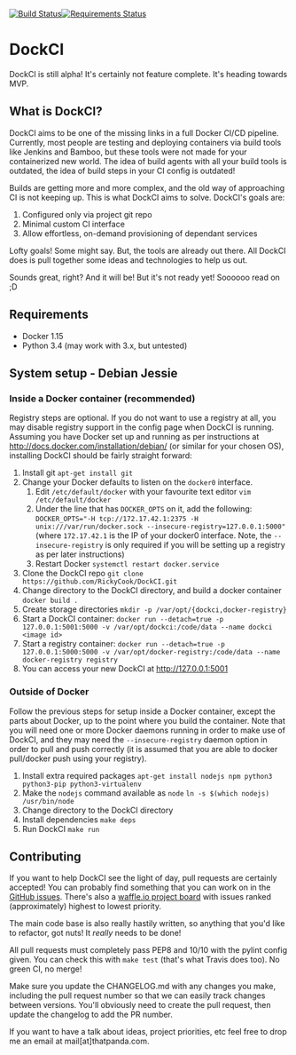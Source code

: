 [![Build Status](https://travis-ci.org/RickyCook/DockCI.svg)](https://travis-ci.org/RickyCook/DockCI)[![Requirements Status](https://requires.io/github/RickyCook/DockCI/requirements.svg?branch=master)](https://requires.io/github/RickyCook/DockCI/requirements/?branch=master)

# DockCI
DockCI is still alpha! It's certainly not feature complete.  It's heading towards MVP.

## What is DockCI?
DockCI aims to be one of the missing links in a full Docker CI/CD pipeline.
Currently, most people are testing and deploying containers via build tools
like Jenkins and Bamboo, but these tools were not made for your containerized
new world. The idea of build agents with all your build tools is outdated, the
idea of build steps in your CI config is outdated!

Builds are getting more and more complex, and the old way of approaching CI is
not keeping up. This is what DockCI aims to solve. DockCI's goals are:

1. Configured only via project git repo
1. Minimal custom CI interface
1. Allow effortless, on-demand provisioning of dependant services

Lofty goals! Some might say. But, the tools are already out there. All DockCI
does is pull together some ideas and technologies to help us out.

Sounds great, right? And it will be! But it's not ready yet! Soooooo read on ;D

## Requirements
 - Docker 1.15
 - Python 3.4 (may work with 3.x, but untested)

## System setup - Debian Jessie

### Inside a Docker container (recommended)

Registry steps are optional. If you do not want to use a registry at all, you
may disable registry support in the config page when DockCI is running.
Assuming you have Docker set up and running as per instructions at
http://docs.docker.com/installation/debian/ (or similar for your chosen OS),
installing DockCI should be fairly straight forward:

1. Install git `apt-get install git`
1. Change your Docker defaults to listen on the `docker0` interface.
   1. Edit `/etc/default/docker` with your favourite text editor
      `vim /etc/default/docker`
   1. Under the line that has `DOCKER_OPTS` on it, add the following:
      `DOCKER_OPTS="-H tcp://172.17.42.1:2375 -H unix:///var/run/docker.sock --insecure-registry=127.0.0.1:5000"`
      (where `172.17.42.1` is the IP of your docker0 interface. Note, the
      `--insecure-registry` is only required if you will be setting up a
      registry as per later instructions)
   1. Restart Docker `systemctl restart docker.service`
1. Clone the DockCI repo `git clone https://github.com/RickyCook/DockCI.git`
1. Change directory to the DockCI directory, and build a docker container
   `docker build .`
1. Create storage directories `mkdir -p /var/opt/{dockci,docker-registry}`
1. Start a DockCI container: `docker run --detach=true -p 127.0.0.1:5001:5000 -v /var/opt/dockci:/code/data --name dockci <image id>`
1. Start a registry container: `docker run --detach=true -p 127.0.0.1:5000:5000 -v /var/opt/docker-registry:/code/data --name docker-registry registry`
1. You can access your new DockCI at http://127.0.0.1:5001

### Outside of Docker

Follow the previous steps for setup inside a Docker container, except the parts
about Docker, up to the point where you build the container. Note that you will
need one or more Docker daemons running in order to make use of DockCI, and
they may need the `--insecure-registry` daemon option in order to pull and push
correctly (it is assumed that you are able to docker pull/docker push using
your registry).

1. Install extra required packages `apt-get install nodejs npm python3 python3-pip python3-virtualenv`
1. Make the `nodejs` command available as `node` `ln -s $(which nodejs) /usr/bin/node`
1. Change directory to the DockCI directory
1. Install dependencies `make deps`
1. Run DockCI `make run`

## Contributing
If you want to help DockCI see the light of day, pull requests are certainly
accepted! You can probably find something that you can work on in the
[GitHub issues](https://github.com/RickyCook/DockCI/issues). There's also a
[waffle.io project board](https://waffle.io/rickycook/dockci) with issues
ranked (approximately) highest to lowest priority.

The main code base is also really hastily written, so anything that you'd like
to refactor, got nuts! It _really_ needs to be done!

All pull requests must completely pass PEP8 and 10/10 with the pylint config
given. You can check this with `make test` (that's what Travis does too). No
green CI, no merge!

Make sure you update the CHANGELOG.md with any changes you make, including the
pull request number so that we can easily track changes between versions.
You'll obviously need to create the pull request, then update the changelog to
add the PR number.

If you want to have a talk about ideas, project priorities, etc feel free to
drop me an email at mail[at]thatpanda.com.
